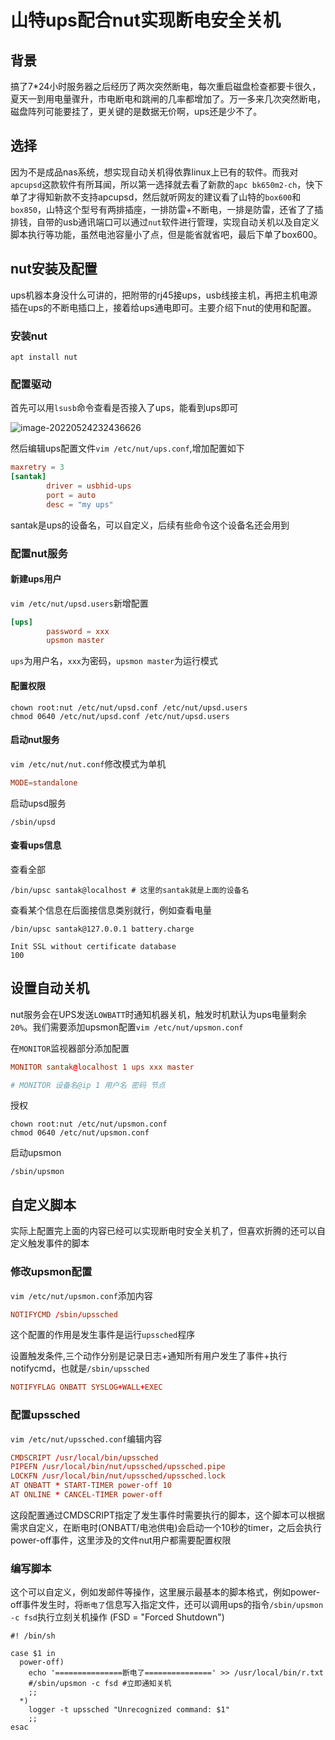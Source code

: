 # 山特ups配合nut实现断电安全关机

## 背景

搞了7*24小时服务器之后经历了两次突然断电，每次重启磁盘检查都要卡很久，夏天一到用电量骤升，市电断电和跳闸的几率都增加了。万一多来几次突然断电，磁盘阵列可能要挂了，更关键的是数据无价啊，ups还是少不了。

## 选择

因为不是成品nas系统，想实现自动关机得依靠linux上已有的软件。而我对`apcupsd`这款软件有所耳闻，所以第一选择就去看了新款的`apc bk650m2-ch`，快下单了才得知新款不支持apcupsd，然后就听网友的建议看了山特的`box600`和`box850`，山特这个型号有两排插座，一排防雷+不断电，一排是防雷，还省了了插排钱，自带的usb通讯端口可以通过`nut`软件进行管理，实现自动关机以及自定义脚本执行等功能，虽然电池容量小了点，但是能省就省吧，最后下单了box600。

## nut安装及配置

ups机器本身没什么可讲的，把附带的rj45接ups，usb线接主机，再把主机电源插在ups的不断电插口上，接着给ups通电即可。主要介绍下nut的使用和配置。



### 安装nut

`apt install nut`

### 配置驱动

首先可以用`lsusb`命令查看是否接入了ups，能看到ups即可

![image-20220524232436626](https://storyxc.com/images/blog/image-20220524232436626.png)

然后编辑ups配置文件`vim /etc/nut/ups.conf`,增加配置如下

```conf
maxretry = 3
[santak]
        driver = usbhid-ups
        port = auto
        desc = "my ups"
```

santak是ups的设备名，可以自定义，后续有些命令这个设备名还会用到



### 配置nut服务

#### 新建ups用户

`vim /etc/nut/upsd.users`新增配置

```conf
[ups]
        password = xxx
        upsmon master
```

`ups`为用户名，`xxx`为密码，`upsmon master`为运行模式

#### 配置权限

```shell
chown root:nut /etc/nut/upsd.conf /etc/nut/upsd.users
chmod 0640 /etc/nut/upsd.conf /etc/nut/upsd.users
```

#### 启动nut服务

`vim /etc/nut/nut.conf`修改模式为单机

```conf
MODE=standalone
```

启动upsd服务

```shell
/sbin/upsd
```

#### 查看ups信息

查看全部

```shell
/bin/upsc santak@localhost # 这里的santak就是上面的设备名
```

查看某个信息在后面接信息类别就行，例如查看电量

```shell
/bin/upsc santak@127.0.0.1 battery.charge

Init SSL without certificate database
100
```

## 设置自动关机

nut服务会在UPS发送`LOWBATT`时通知机器关机，触发时机默认为ups电量剩余`20%`。我们需要添加upsmon配置`vim /etc/nut/upsmon.conf`

在`MONITOR`监视器部分添加配置

```conf
MONITOR santak@localhost 1 ups xxx master

# MONITOR 设备名@ip 1 用户名 密码 节点
```

授权

```shell
chown root:nut /etc/nut/upsmon.conf
chmod 0640 /etc/nut/upsmon.conf
```

启动upsmon

```shell
/sbin/upsmon
```

## 自定义脚本

实际上配置完上面的内容已经可以实现断电时安全关机了，但喜欢折腾的还可以自定义触发事件的脚本

### 修改upsmon配置

`vim /etc/nut/upsmon.conf`添加内容

```conf
NOTIFYCMD /sbin/upssched
```

这个配置的作用是发生事件是运行`upssched`程序

设置触发条件,三个动作分别是记录日志+通知所有用户发生了事件+执行notifycmd，也就是`/sbin/upssched`

```conf
NOTIFYFLAG ONBATT SYSLOG+WALL+EXEC
```

### 配置upssched

`vim /etc/nut/upssched.conf`编辑内容

```conf
CMDSCRIPT /usr/local/bin/upssched
PIPEFN /usr/local/bin/nut/upssched/upssched.pipe
LOCKFN /usr/local/bin/nut/upssched/upssched.lock
AT ONBATT * START-TIMER power-off 10
AT ONLINE * CANCEL-TIMER power-off
```

这段配置通过CMDSCRIPT指定了发生事件时需要执行的脚本，这个脚本可以根据需求自定义，在断电时(ONBATT/电池供电)会启动一个10秒的timer，之后会执行power-off事件，这里涉及的文件nut用户都需要配置权限

### 编写脚本

这个可以自定义，例如发邮件等操作，这里展示最基本的脚本格式，例如power-off事件发生时，将`断电了`信息写入指定文件，还可以调用ups的指令`/sbin/upsmon -c fsd`执行立刻关机操作 (FSD = "Forced Shutdown")

```shell
#! /bin/sh

case $1 in
  power-off)
    echo '===============断电了===============' >> /usr/local/bin/r.txt
    #/sbin/upsmon -c fsd #立即通知关机
    ;;
  *)
    logger -t upssched "Unrecognized command: $1"
    ;;
esac
```

